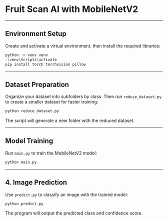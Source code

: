 # Fruit Scan AI with MobileNetV2

---
## Environment Setup

Create and activate a virtual environment, then install the required libraries:

```bash
python -m venv venv
.\venv\Scripts\activate
pip install torch torchvision pillow
```

---

## Dataset Preparation

Organize your dataset into subfolders by class. Then run `reduce_dataset.py` to create a smaller dataset for faster training:

```bash
python reduce_dataset.py
```

The script will generate a new folder with the reduced dataset.

---

## Model Training

Run `main.py` to train the MobileNetV2 model:

```bash
python main.py
```

---

## 4. Image Prediction

Use `predict.py` to classify an image with the trained model:

```bash
python predict.py
```

The program will output the predicted class and confidence score.
